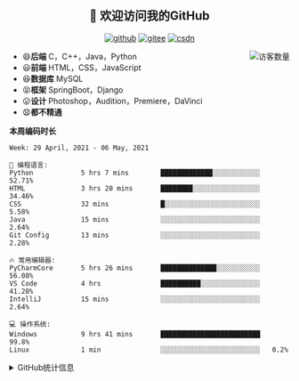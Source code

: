 <h2 align="center">👋 欢迎访问我的GitHub</h2>
<p align="center">
  <a href="https://github.com/eternidad33"><img src="https://img.shields.io/badge/GitHub-ff79c6" alt="github"></a>
  <a href="https://gitee.com/eternidad33"><img src="https://img.shields.io/badge/Gitee-fe7300" alt="gitee"></a>
  <a href="https://blog.csdn.net/qq_42907802"><img src="https://img.shields.io/badge/CSDN-cf000e" alt="csdn"></a>
</p>

<img align='right' src="https://profile-counter.glitch.me/eternidad33/count.svg" alt="访客数量"/>

- 😄**后端** C，C++，Java，Python
- 😃**前端** HTML，CSS，JavaScript
- 😆**数据库** MySQL
- 😝**框架** SpringBoot，Django
- 😛**设计** Photoshop，Audition，Premiere，DaVinci
- 😧**都不精通**

**本周编码时长**

<!--START_SECTION:waka-->
```text
Week: 29 April, 2021 - 06 May, 2021

💬 编程语言: 
Python            5 hrs 7 mins        █████████████░░░░░░░░░░░░   52.71% 
HTML              3 hrs 20 mins       ████████░░░░░░░░░░░░░░░░░   34.46% 
CSS               32 mins             █░░░░░░░░░░░░░░░░░░░░░░░░   5.58% 
Java              15 mins             ░░░░░░░░░░░░░░░░░░░░░░░░░   2.64% 
Git Config        13 mins             ░░░░░░░░░░░░░░░░░░░░░░░░░   2.28%

🔥 常用编辑器: 
PyCharmCore       5 hrs 26 mins       ██████████████░░░░░░░░░░░   56.08% 
VS Code           4 hrs               ██████████░░░░░░░░░░░░░░░   41.28% 
IntelliJ          15 mins             ░░░░░░░░░░░░░░░░░░░░░░░░░   2.64%

💻 操作系统: 
Windows           9 hrs 41 mins       █████████████████████████   99.8% 
Linux             1 min               ░░░░░░░░░░░░░░░░░░░░░░░░░   0.2%

```


<!--END_SECTION:waka-->




<details>
<summary>GitHub统计信息</summary>

<br/>

> 动态太少，不好意思展示
> 
> 下面的GitHub统计信息是来自于[github-readme-stats](https://github.com/anuraghazra/github-readme-stats)项目，里边有[中文文档](https://github.com/anuraghazra/github-readme-stats/blob/master/readme_cn.md)

<a href="https://github.com/eternidad33/eternidad33">
  <img align="center" src="https://github-readme-stats.anuraghazra1.vercel.app/api?username=eternidad33&show_icons=true" />
</a>
<br/>

---

*近期更新的仓库*

<a href="https://github.com/eternidad33/eternidad33">
  <img align="center" src="https://github-readme-stats.anuraghazra1.vercel.app/api/pin/?username=eternidad33&repo=eternidad33" />
</a>    
<a href="https://gitee.com/eternidad33/leetcode">
  <img align="center" src="https://github-readme-stats.anuraghazra1.vercel.app/api/pin/?username=eternidad33&repo=leetcode" />
</a>

<br/>

<br/>

[![eternidad33's contribution graph as a Game of Life](https://github4life.herokuapp.com/eternidad33.gif)](https://github4life.herokuapp.com/eternidad33)

</details>


